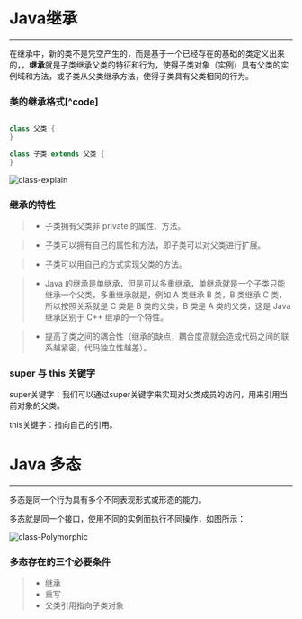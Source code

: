 # Java继承
------
在继承中，新的类不是凭空产生的，而是基于一个已经存在的基础的类定义出来的，，**继承**就是子类继承父类的特征和行为，使得子类对象（实例）具有父类的实例域和方法，或子类从父类继承方法，使得子类具有父类相同的行为。

### 类的继承格式[^code]

```java

class 父类 {
}
 
class 子类 extends 父类 {
}

```

![class-explain](https://www.runoob.com/wp-content/uploads/2013/12/types_of_inheritance-1.png)


### 继承的特性

> * 子类拥有父类非 private 的属性、方法。

> * 子类可以拥有自己的属性和方法，即子类可以对父类进行扩展。

> * 子类可以用自己的方式实现父类的方法。

> * Java 的继承是单继承，但是可以多重继承，单继承就是一个子类只能继承一个父类，多重继承就是，例如 A 类继承 B 类，B 类继承 C 类，所以按照关系就是 C 类是 B 类的父类，B 类是 A 类的父类，这是 Java 继承区别于 C++ 继承的一个特性。

> * 提高了类之间的耦合性（继承的缺点，耦合度高就会造成代码之间的联系越紧密，代码独立性越差）。


### super 与 this 关键字

super关键字：我们可以通过super关键字来实现对父类成员的访问，用来引用当前对象的父类。

this关键字：指向自己的引用。

# Java 多态
------
多态是同一个行为具有多个不同表现形式或形态的能力。

多态就是同一个接口，使用不同的实例而执行不同操作，如图所示：

![class-Polymorphic](https://www.runoob.com/wp-content/uploads/2013/12/dt-java.png)

### 多态存在的三个必要条件

> * 继承
> * 重写
> * 父类引用指向子类对象
